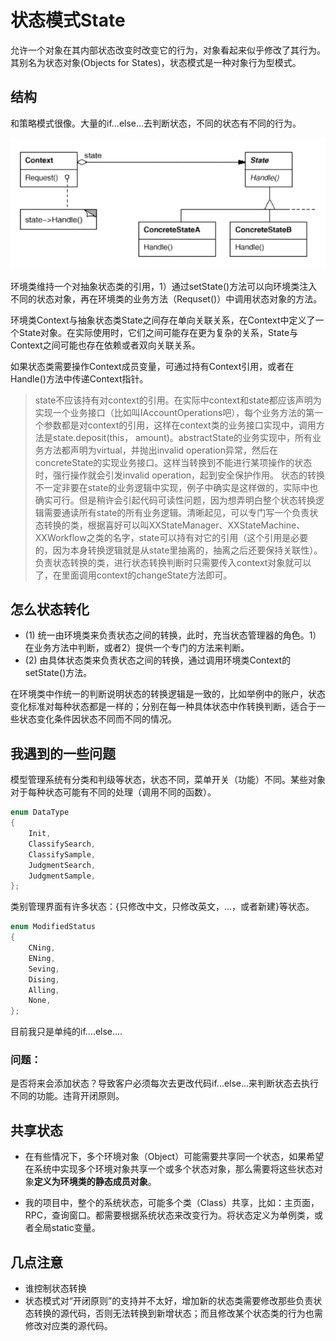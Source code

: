 # 状态模式State

允许一个对象在其内部状态改变时改变它的行为，对象看起来似乎修改了其行为。其别名为状态对象(Objects for States)，状态模式是一种对象行为型模式。

## 结构

和策略模式很像。大量的if...else...去判断状态，不同的状态有不同的行为。

![1573875803190](assets/1573875803190.png)

环境类维持一个对抽象状态类的引用，1）通过setState()方法可以向环境类注入不同的状态对象，再在环境类的业务方法（Requset()）中调用状态对象的方法。

环境类Context与抽象状态类State之间存在单向关联关系，在Context中定义了一个State对象。在实际使用时，它们之间可能存在更为复杂的关系，State与Context之间可能也存在依赖或者双向关联关系。

如果状态类需要操作Context成员变量，可通过持有Context引用，或者在Handle()方法中传递Context指针。

>state不应该持有对context的引用。在实际中context和state都应该声明为实现一个业务接口（比如叫IAccountOperations吧），每个业务方法的第一个参数都是对context的引用，这样在context类的业务接口实现中，调用方法是state.deposit(this， amount)。abstractState的业务实现中，所有业务方法都声明为virtual，并抛出invalid operation异常，然后在concreteState的实现业务接口。这样当转换到不能进行某项操作的状态时，强行操作就会引发invalid operation，起到安全保护作用。 状态的转换不一定非要在state的业务逻辑中实现，例子中确实是这样做的，实际中也确实可行。但是稍许会引起代码可读性问题，因为想弄明白整个状态转换逻辑需要通读所有state的所有业务逻辑。清晰起见，可以专门写一个负责状态转换的类，根据喜好可以叫XXStateManager、XXStateMachine、XXWorkflow之类的名字，state可以持有对它的引用（这个引用是必要的，因为本身转换逻辑就是从state里抽离的，抽离之后还要保持关联性）。负责状态转换的类，进行状态转换判断时只需要传入context对象就可以了，在里面调用context的changeState方法即可。



## 怎么状态转化

+  (1) 统一由环境类来负责状态之间的转换，此时，充当状态管理器的角色。1）在业务方法中判断，或者2）提供一个专门的方法来判断。
+  (2) 由具体状态类来负责状态之间的转换，通过调用环境类Context的setState()方法。

在环境类中作统一的判断说明状态的转换逻辑是一致的，比如举例中的账户，状态变化标准对每种状态都是一样的；分别在每一种具体状态中作转换判断，适合于一些状态变化条件因状态不同而不同的情况。

## 我遇到的一些问题

模型管理系统有分类和判级等状态，状态不同，菜单开关（功能）不同。某些对象对于每种状态可能有不同的处理（调用不同的函数）。

```c++
enum DataType
{
    Init,
    ClassifySearch,
    ClassifySample,
    JudgmentSearch,
    JudgmentSample,
};
```

类别管理界面有许多状态：{只修改中文，只修改英文，...，或者新建}等状态。

```c++
enum ModifiedStatus
{
    CNing,
    ENing,
    Seving,
    Dising,
    Alling,
    None,
};
```

目前我只是单纯的if....else....

### 问题：

是否将来会添加状态？导致客户必须每次去更改代码if...else...来判断状态去执行不同的功能。违背开闭原则。





## 共享状态

+ 在有些情况下，多个环境对象（Object）可能需要共享同一个状态，如果希望在系统中实现多个环境对象共享一个或多个状态对象，那么需要将这些状态对象**定义为环境类的静态成员对象**。



+ 我的项目中，整个的系统状态，可能多个类（Class）共享，比如：主页面，RPC，查询窗口。都需要根据系统状态来改变行为。将状态定义为单例类，或者全局static变量。

## 几点注意

+ 谁控制状态转换
+ 状态模式对“开闭原则”的支持并不太好，增加新的状态类需要修改那些负责状态转换的源代码，否则无法转换到新增状态；而且修改某个状态类的行为也需修改对应类的源代码。 